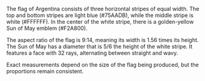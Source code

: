 The flag of Argentina consists of three horizontal stripes of equal width. The top and bottom stripes are light blue (#75AADB), while the middle stripe is white (#FFFFFF). In the center of the white stripe, there is a golden-yellow Sun of May emblem (#F2A800).

The aspect ratio of the flag is 9:14, meaning its width is 1.56 times its height. The Sun of May has a diameter that is 5/6 the height of the white stripe. It features a face with 32 rays, alternating between straight and wavy.

Exact measurements depend on the size of the flag being produced, but the proportions remain consistent.